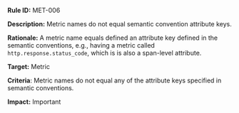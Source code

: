 **Rule ID:** MET-006

**Description:** Metric names do not equal semantic convention attribute keys.

**Rationale:** A metric name equals defined an attribute key defined in the semantic conventions, e.g., having a metric called `http.response.status_code`, which is is also a span-level attribute.

**Target:** Metric

**Criteria**: Metric names do not equal any of the attribute keys specified in semantic conventions.

**Impact:** Important
